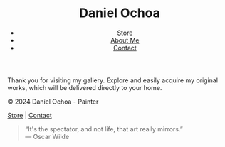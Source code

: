 <!DOCTYPE html>
<html lang="en">
<head>
    <meta charset="UTF-8">
    <meta name="viewport" content="width=device-width, initial-scale=1.0">
    <title>Daniel Ochoa - Painter</title>
    <link rel="stylesheet" href="styles.css">
</head>
<body>

<header>
    <h1>Daniel Ochoa</h1>
    <nav>
        <ul>
            <li><a href="indexingles.html">Store</a></li>
            <li><a href="about.html">About Me</a></li>
            <li><a href="contact.html">Contact</a></li>
        </ul>
    </nav>
</header>

<main>
    <section id="home">
        <p class="gratitude">Thank you for visiting my gallery. Explore and easily acquire my original works, which will be delivered directly to your home.</p>
    </section>
</main>

<footer>
    <p>© 2024 Daniel Ochoa - Painter</p>
    <p><a href="indexingles.html">Store</a> | <a href="contact.html">Contact</a></p>
    <blockquote>
        “It's the spectator, and not life, that art really mirrors.”<br>
        ― Oscar Wilde
    </blockquote>
</footer>
